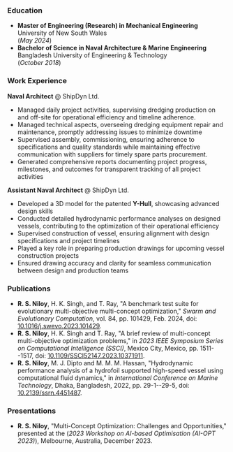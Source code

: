 ### Education
- **Master of Engineering (Research) in Mechanical Engineering** <br />
  University of New South Wales <br />
  (_May 2024_)
- **Bachelor of Science in Naval Architecture & Marine Engineering** <br />
  Bangladesh University of Engineering & Technology <br />
  (_October 2018_)

### Work Experience
**Naval Architect** @ ShipDyn Ltd.
- Managed daily project activities, supervising dredging production on and off-site for operational efficiency and timeline adherence.
- Managed technical aspects, overseeing dredging equipment repair and maintenance, promptly addressing issues to minimize downtime
- Supervised assembly, commissioning, ensuring adherence to specifications and quality standards while maintaining effective communication with suppliers for timely spare parts procurement.
- Generated comprehensive reports documenting project progress, milestones, and outcomes for transparent tracking of all project activities

**Assistant Naval Architect** @ ShipDyn Ltd.
- Developed a 3D model for the patented **Y-Hull**, showcasing advanced design skills
- Conducted detailed hydrodynamic performance analyses on designed vessels, contributing to the optimization of their operational efficiency
- Supervised construction of vessel, ensuring alignment with design specifications and project timelines
- Played a key role in preparing production drawings for upcoming vessel construction projects
- Ensured drawing accuracy and clarity for seamless communication between design and production teams

### Publications
- **R. S. Niloy**, H. K. Singh, and T. Ray, "A benchmark test suite for evolutionary multi-objective multi-concept optimization," _Swarm and Evolutionary Computation_, vol. 84, pp. 101429, Feb. 2024, doi: [10.1016/j.swevo.2023.101429](https://doi.org/10.1016/j.swevo.2023.101429).
- **R. S. Niloy**, H. K. Singh and T. Ray, "A brief review of multi-concept multi-objective optimization problems," in _2023 IEEE Symposium Series on Computational Intelligence (SSCI)_, Mexico City, Mexico, pp. 1511--1517, doi: [10.1109/SSCI52147.2023.10371911](https://doi.org/10.1109/SSCI52147.2023.10371911).
- **R. S. Niloy**, M. J. Dipto and M. M. M. Hassan, "Hydrodynamic performance analysis of a hydrofoil supported high-speed vessel using computational fluid dynamics," in _International Conference on Marine Technology_, Dhaka, Bangladesh, 2022, pp. 29-1--29-5, doi: [10.2139/ssrn.4451487](https://doi.org/10.2139/ssrn.4451487).

### Presentations
- **R. S. Niloy**, "Multi-Concept Optimization: Challenges and Opportunities," presented at the (_2023 Workshop on AI-based Optimisation (AI-OPT 2023)_), Melbourne, Australia, December 2023.
